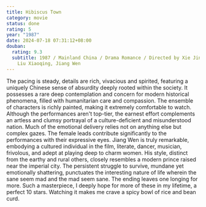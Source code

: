 ```yaml
---
title: Hibiscus Town
category: movie
status: done
rating: 5
year: "1987"
date: 2024-07-18 07:31:12+08:00
douban:
  rating: 9.3
  subtitle: 1987 / Mainland China / Drama Romance / Directed by Xie Jin / Starring
    Liu Xiaoqing, Jiang Wen
---
```


The pacing is steady, details are rich, vivacious and spirited, featuring a uniquely Chinese sense of absurdity deeply rooted within the society. It possesses a rare deep contemplation and concern for modern historical phenomena, filled with humanitarian care and compassion. The ensemble of characters is richly painted, making it extremely comfortable to watch. Although the performances aren't top-tier, the earnest effort complements an artless and clumsy portrayal of a culture-deficient and misunderstood nation. Much of the emotional delivery relies not on anything else but complex gazes. The female leads contribute significantly to the performances with their expressive eyes. Jiang Wen is truly remarkable, embodying a cultured individual in the film, literate, dancer, musician, frivolous, and adept at playing deep to charm women. His style, distinct from the earthy and rural others, closely resembles a modern prince raised near the imperial city. The persistent struggle to survive, mundane yet emotionally shattering, punctuates the interesting nature of life wherein the sane seem mad and the mad seem sane. The ending leaves one longing for more. Such a masterpiece, I deeply hope for more of these in my lifetime, a perfect 10 stars. Watching it makes me crave a spicy bowl of rice and bean curd.
